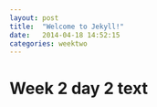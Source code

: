```yaml
---
layout: post
title:  "Welcome to Jekyll!"
date:   2014-04-18 14:52:15
categories: weektwo
---
```


# Week 2 day 2 text
